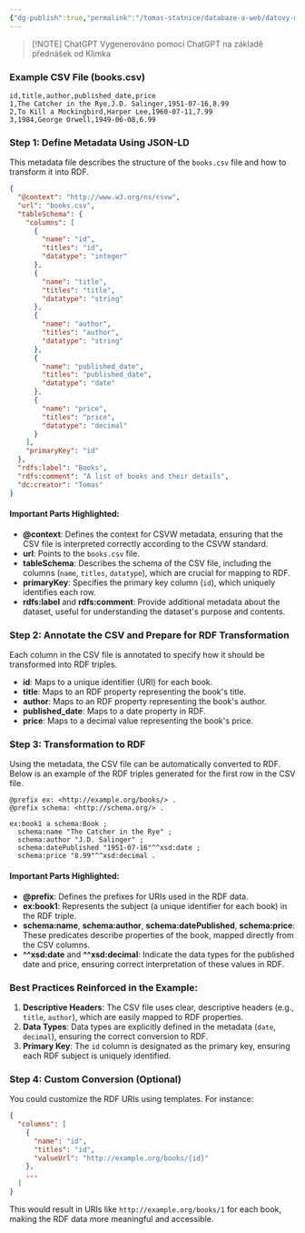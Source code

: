 ```yaml
---
{"dg-publish":true,"permalink":"/tomas-statnice/databaze-a-web/datovy-management/datove-formaty/examples/priklad-csvw-rdf/","tags":["tomas","datovy_management","databaze_a_web"],"noteIcon":""}
---
```


> [!NOTE] ChatGPT
> Vygenerováno pomocí ChatGPT na základě přednášek od Klimka
### **Example CSV File (books.csv)**

```csv
id,title,author,published_date,price
1,The Catcher in the Rye,J.D. Salinger,1951-07-16,8.99
2,To Kill a Mockingbird,Harper Lee,1960-07-11,7.99
3,1984,George Orwell,1949-06-08,6.99
```

### **Step 1: Define Metadata Using JSON-LD**

This metadata file describes the structure of the `books.csv` file and how to transform it into RDF.

```json
{
  "@context": "http://www.w3.org/ns/csvw",
  "url": "books.csv",
  "tableSchema": {
    "columns": [
      {
        "name": "id",
        "titles": "id",
        "datatype": "integer"
      },
      {
        "name": "title",
        "titles": "title",
        "datatype": "string"
      },
      {
        "name": "author",
        "titles": "author",
        "datatype": "string"
      },
      {
        "name": "published_date",
        "titles": "published_date",
        "datatype": "date"
      },
      {
        "name": "price",
        "titles": "price",
        "datatype": "decimal"
      }
    ],
    "primaryKey": "id"
  },
  "rdfs:label": "Books",
  "rdfs:comment": "A list of books and their details",
  "dc:creator": "Tomas"
}
```

#### **Important Parts Highlighted:**
- **@context**: Defines the context for CSVW metadata, ensuring that the CSV file is interpreted correctly according to the CSVW standard.
- **url**: Points to the `books.csv` file.
- **tableSchema**: Describes the schema of the CSV file, including the columns (`name`, `titles`, `datatype`), which are crucial for mapping to RDF.
- **primaryKey**: Specifies the primary key column (`id`), which uniquely identifies each row.
- **rdfs:label** and **rdfs:comment**: Provide additional metadata about the dataset, useful for understanding the dataset's purpose and contents.

### **Step 2: Annotate the CSV and Prepare for RDF Transformation**

Each column in the CSV file is annotated to specify how it should be transformed into RDF triples.

- **id**: Maps to a unique identifier (URI) for each book.
- **title**: Maps to an RDF property representing the book's title.
- **author**: Maps to an RDF property representing the book's author.
- **published_date**: Maps to a date property in RDF.
- **price**: Maps to a decimal value representing the book's price.

### **Step 3: Transformation to RDF**

Using the metadata, the CSV file can be automatically converted to RDF. Below is an example of the RDF triples generated for the first row in the CSV file.

```turtle
@prefix ex: <http://example.org/books/> .
@prefix schema: <http://schema.org/> .

ex:book1 a schema:Book ;
  schema:name "The Catcher in the Rye" ;
  schema:author "J.D. Salinger" ;
  schema:datePublished "1951-07-16"^^xsd:date ;
  schema:price "8.99"^^xsd:decimal .
```

#### **Important Parts Highlighted:**
- **@prefix**: Defines the prefixes for URIs used in the RDF data.
- **ex:book1**: Represents the subject (a unique identifier for each book) in the RDF triple.
- **schema:name**, **schema:author**, **schema:datePublished**, **schema:price**: These predicates describe properties of the book, mapped directly from the CSV columns.
- **^^xsd:date** and **^^xsd:decimal**: Indicate the data types for the published date and price, ensuring correct interpretation of these values in RDF.

### **Best Practices Reinforced in the Example:**

1. **Descriptive Headers**: The CSV file uses clear, descriptive headers (e.g., `title`, `author`), which are easily mapped to RDF properties.
2. **Data Types**: Data types are explicitly defined in the metadata (`date`, `decimal`), ensuring the correct conversion to RDF.
3. **Primary Key**: The `id` column is designated as the primary key, ensuring each RDF subject is uniquely identified.

### **Step 4: Custom Conversion (Optional)**

You could customize the RDF URIs using templates. For instance:

```json
{
  "columns": [
    {
      "name": "id",
      "titles": "id",
      "valueUrl": "http://example.org/books/{id}"
    },
    ...
  ]
}
```

This would result in URIs like `http://example.org/books/1` for each book, making the RDF data more meaningful and accessible.